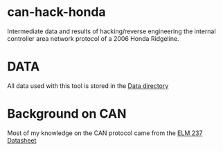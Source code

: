 # can-hack-honda
 Intermediate data and results of hacking/reverse engineering the internal controller area network protocol of a 2006 Honda Ridgeline.

# DATA
All data used with this tool is stored in the [Data directory](./Data)

# Background on CAN
Most of my knowledge on the CAN protocol came from the [ELM 237 Datasheet](https://www.elmelectronics.com/wp-content/uploads/2016/07/ELM327DS.pdf#page38)
